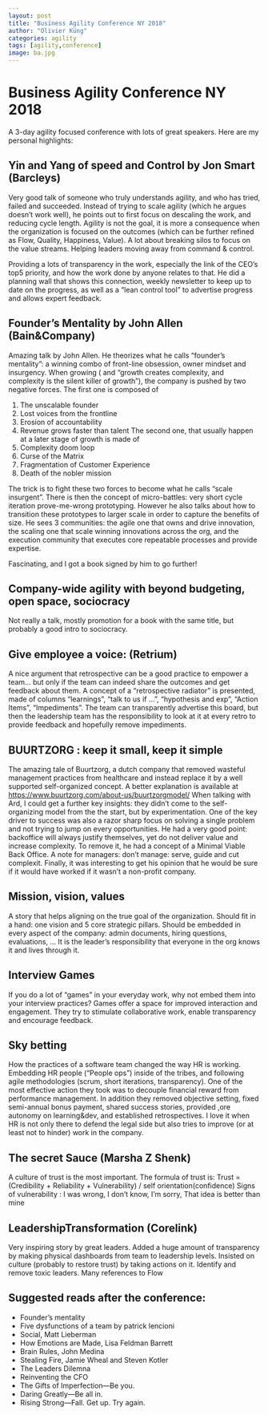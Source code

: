 ```yaml
---
layout: post
title: "Business Agility Conference NY 2018"
author: "Olivier Küng"
categories: agility
tags: [agility,conference]
image: ba.jpg
---
```


# Business Agility Conference NY 2018

A 3-day agility focused conference with lots of great speakers. Here are my personal 
highlights:

## Yin and Yang of speed and Control by Jon Smart (Barcleys)
Very good talk of someone who truly understands agility, and who has tried, failed and succeeded.
Instead of trying to scale agility (which he argues doesn’t work well), he points out to first focus on descaling the work, and reducing cycle length. Agility is not the goal, it is more a consequence when the organization is focused on the outcomes (which can be further refined as Flow, Quality, Happiness, Value). A lot about breaking silos to focus on the value streams. Helping leaders moving away from command & control.

Providing a lots of transparency in the work, especially the link of the CEO’s top5 priority, and how the work done by anyone relates to that. He did a planning wall that shows this connection, weekly newsletter to keep up to date on the progress, as well as a “lean control tool” to advertise progress and allows expert feedback.

## Founder’s Mentality by John Allen (Bain&Company)
Amazing talk by John Allen. He theorizes what he calls “founder’s mentality”: a winning combo of front-line obsession, owner mindset and insurgency. When growing ( and “growth creates complexity, and complexity is the silent killer of growth”), the company is pushed by two negative forces. 
The first one is composed of
1. The unscalable founder
2. Lost voices from the frontline
3. Erosion of accountability
4. Revenue grows faster than talent
The second one, that usually happen at a later stage of growth is made of
1. Complexity doom loop
2. Curse of the Matrix
3. Fragmentation of Customer Experience
4. Death of the nobler mission

The trick is to fight these two forces to become what he calls “scale insurgent”. There is then the concept of micro-battles: very short cycle iteration prove-me-wrong prototyping. However he also talks about how to transition these prototypes to larger scale in order to capture the benefits of size. He sees 3 communities: the agile one that owns and drive innovation, the scaling one that scale winning innovations across the org, and the execution community that executes core repeatable processes and provide expertise.


Fascinating, and I got a book signed by him to go further!

## Company-wide agility with beyond budgeting, open space, sociocracy
Not really a talk, mostly promotion for a book with the same title, but probably a good intro to sociocracy. 

## Give employee a voice: (Retrium)
A nice argument that retrospective can be a good practice to empower a team… but only if the team can indeed share the outcomes and get feedback about them. A concept of a “retrospective radiator” is presented, made of columns “learnings”, “talk to us if …”, “hypothesis and exp”, “Action Items”, “Impediments”. The team can transparently advertise this board, but then the leadership team has the responsibility to look at it at every retro to provide feedback and hopefully remove impediments.

## BUURTZORG : keep it small, keep it simple
The amazing tale of Buurtzorg, a dutch company that removed wasteful management practices from healthcare and instead replace it by a well supported self-organized concept. A better explanation is available at https://www.buurtzorg.com/about-us/buurtzorgmodel/
When talking with Ard, I could get a further key insights: they didn’t come to the self-organizing model from the the start, but by experimentation. One of the key driver to success was also a razor sharp focus on solving a single problem and not trying to jump on every opportunities. He had a very good point: backoffice will always justify themselves, yet do not deliver value and increase complexity. To remove it, he had a concept of a Minimal Viable Back Office. A note for managers: don’t manage: serve, guide and cut complexit. Finally, it was interesting to get his opinion that he would be sure if it would have worked if it wasn’t a non-profit company.


## Mission, vision, values
A story that helps aligning on the true goal of the organization. Should fit in a hand: one vision and 5 core strategic pillars. Should be embedded in every aspect of the company: admin documents, hiring questions, evaluations, … It is the leader’s responsibility that everyone in the org knows it and lives through it.

## Interview Games
If you do a lot of “games” in your everyday work, why not embed them into your interview practices? Games offer a space for improved interaction and engagement. They try to stimulate collaborative work, enable transparency and encourage feedback.

## Sky betting
How the practices of a software team changed the way HR is working. Embedding HR people (“People ops”) inside of the tribes, and following agile methodologies (scrum, short iterations, transparency). One of the most effective action they took was to decouple financial reward from performance management. In addition they removed objective setting, fixed semi-annual bonus payment, shared success stories, provided ,ore autonomy on learning&dev, and established retrospectives.
I love it when HR is not only there to defend the legal side but also tries to improve (or at least not to hinder) work in the company.

## The secret Sauce (Marsha Z Shenk)
A culture of trust is the most important. The formula of trust is:
Trust = (Credibility + Reliability + Vulnerability) / self orientation(confidence)
Signs of vulnerability : I was wrong, I don’t know, I’m sorry, That idea is better than mine

## LeadershipTransformation (Corelink)
Very inspiring story by great leaders. Added a huge amount of transparency by making physical dashboards from team to leadership levels. Insisted on culture (probably to restore trust) by taking actions on it. Identify and remove toxic leaders. Many references to Flow

## Suggested reads after the conference: 
* Founder’s mentality
* Five dysfunctions of a team by patrick lencioni
* Social, Matt Lieberman 
* How Emotions are Made, Lisa Feldman Barrett 
* Brain Rules, John Medina 
* Stealing Fire, Jamie Wheal and Steven Kotler
* The Leaders Dilemna
* Reinventing the CFO
* The Gifts of Imperfection—Be you.
* Daring Greatly—Be all in.
* Rising Strong—Fall. Get up. Try again.
